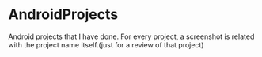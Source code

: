 # AndroidProjects
Android projects that I have done.
For every project, a screenshot is related with the project name itself.(just for a review of that project)
